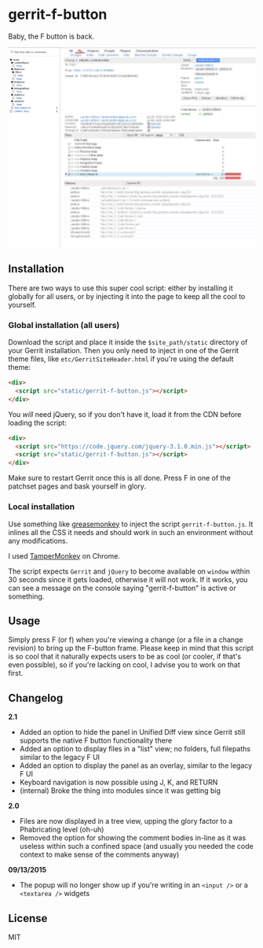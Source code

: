 # gerrit-f-button

Baby, the F button is back.

![gerrit-f-button screenshot](./gerrit-f-button-v2.0.png)

## Installation

There are two ways to use this super cool script: either by installing it
globally for all users, or by injecting it into the page to keep all the
cool to yourself.

### Global installation (all users)

Download the script and place it inside the `$site_path/static` directory
of your Gerrit installation. Then you only need to inject in one of the
Gerrit theme files, like `etc/GerritSiteHeader.html` if you're using the default theme:

```html
<div>
  <script src="static/gerrit-f-button.js"></script>
</div>
```

You *will* need jQuery, so if you don't have it, load it from the
CDN before loading the script:

```html
<div>
  <script src="https://code.jquery.com/jquery-3.1.0.min.js"></script>
  <script src="static/gerrit-f-button.js"></script>
</div>
```

Make sure to restart Gerrit once this is all done. Press F in one
of the patchset pages and bask yourself in glory.

### Local installation

Use something like [greasemonkey](http://www.greasespot.net/) to inject the
script `gerrit-f-button.js`. It inlines all the CSS it needs and should work
in such an environment without any modifications.

I used [TamperMonkey](http://tampermonkey.net/) on Chrome.

The script expects `Gerrit` and `jQuery` to become available on `window` 
within 30 seconds since it gets loaded, otherwise it will not work. If it works, you can see a message on the console saying "gerrit-f-button" is active or something.

## Usage

Simply press F (or f) when you're viewing a change (or a file in a change revision) to bring up the F-button frame. Please keep in mind that this
script is so cool that it naturally expects users to be as cool (or cooler,
if that's even possible), so if you're lacking on cool, I advise you to
work on that first.

## Changelog

**2.1**

- Added an option to hide the panel in Unified Diff view since Gerrit still 
  supports the native F button functionality there
- Added an option to display files in a "list" view; no folders, full filepaths
  similar to the legacy F UI
- Added an option to display the panel as an overlay, similar to the legacy
  F UI
- Keyboard navigation is now possible using J, K, and RETURN
- (internal) Broke the thing into modules since it was getting big

**2.0**

- Files are now displayed in a tree view, upping the glory factor to a 
  Phabricating level (oh-uh)
- Removed the option for showing the comment bodies in-line as it was useless
  within such a confined space (and usually you needed the code context to
  make sense of the comments anyway)

**09/13/2015**

- The popup will no longer show up if you're writing in an `<input />` or a `<textarea />` widgets

## License

MIT